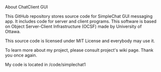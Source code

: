 About ChatClient GUI

This GitHub repository stores source code for SimpleChat GUI messaging app. It includes code for server and client programs.
This software is based on Object Server-Client Infrastructure (OCSF) made by University of Ottawa.

This source code is licensed under MIT License and everybody may use it.

To learn more about my project, please consult project's wiki page. Thank you once again.

My code is located in /code/simplechat1
